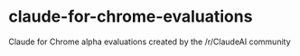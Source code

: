 # claude-for-chrome-evaluations
Claude for Chrome alpha evaluations created by the /r/ClaudeAI community
